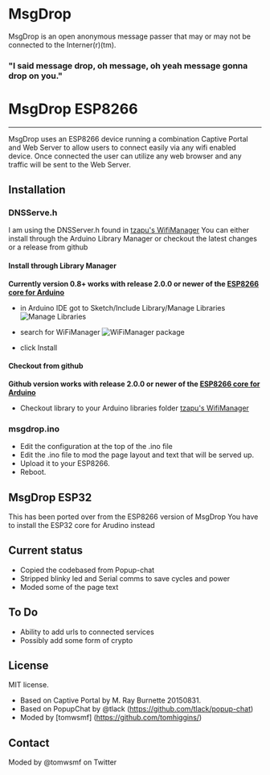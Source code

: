 # MsgDrop 
MsgDrop is an open anonymous message passer that may or may not be connected to the Interner(r)(tm). 

### "I said message drop, oh message, oh yeah message gonna drop on you."

# MsgDrop ESP8266
_________________________________________________________________________________________________________
MsgDrop uses an ESP8266 device running a combination Captive Portal and Web Server to allow
users to connect easily via any wifi enabled device. Once connected the user can utilize
any web browser and any traffic will be sent to the Web Server. 


## Installation


### DNSServe.h
I am using the DNSServer.h found in [tzapu's WifiManager](https://github.com/tzapu/WiFiManager)
You can either install through the Arduino Library Manager or checkout the latest changes or a release from github

#### Install through Library Manager
__Currently version 0.8+ works with release 2.0.0 or newer of the [ESP8266 core for Arduino](https://github.com/esp8266/Arduino)__
 - in Arduino IDE got to Sketch/Include Library/Manage Libraries
  ![Manage Libraries](http://i.imgur.com/9BkEBkR.png)

 - search for WiFiManager
  ![WiFiManager package](http://i.imgur.com/18yIai8.png)

 - click Install 

####  Checkout from github
__Github version works with release 2.0.0 or newer of the [ESP8266 core for Arduino](https://github.com/esp8266/Arduino)__
- Checkout library to your Arduino libraries folder [tzapu's WifiManager](https://github.com/tzapu/WiFiManager)


### msgdrop.ino
- Edit the configuration at the top of the .ino file 
- Edit the .ino file to mod the page layout and text that will be served up. 
- Upload it to your ESP8266. 
- Reboot. 

## MsgDrop ESP32
This has been ported over from the ESP8266 version of MsgDrop
You have to install the ESP32 core for Arudino instead

## Current status
- Copied the codebased from Popup-chat
- Stripped blinky led and Serial comms to save cycles and power
- Moded some of the page text

## To Do
- Ability to add urls to connected services
- Possibly add some form of crypto

## License

MIT license. 
 - Based on Captive Portal by M. Ray Burnette 20150831. 
 - Based on PopupChat by @tlack (https://github.com/tlack/popup-chat) 
 - Moded by [tomwsmf] (https://github.com/tomhiggins/)

## Contact
Moded by @tomwsmf on Twitter
